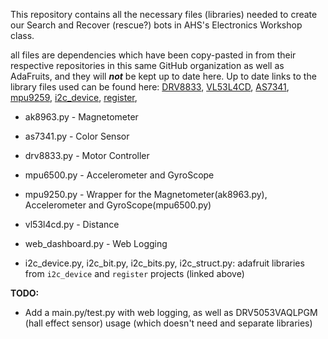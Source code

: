 This repository contains all the necessary files (libraries) needed to create
our Search and Recover (rescue?) bots in AHS's Electronics Workshop class.


all files are dependencies which have been copy-pasted in from their respective repositories in this same GitHub organization as well as AdaFruits, and they will ***not*** be kept up to date here.
Up to date links to the library files used can be found here: [DRV8833](https://github.com/AHSPC/DRV8833_micropython), [VL53L4CD](https://github.com/AHSPC/VL53L4CD_micropython), [AS7341](https://github.com/AHSPC/AS7341_micropython), [mpu9259](https://github.com/AHSPC/mpu9250), [i2c_device](https://github.com/AHSPC/adafruit_i2c_device_micropython), [register](https://github.com/adafruit/Adafruit_CircuitPython_Register/tree/main/adafruit_register), 

- ak8963.py - Magnetometer
- as7341.py - Color Sensor
- drv8833.py - Motor Controller
- mpu6500.py - Accelerometer and GyroScope
- mpu9250.py - Wrapper for the Magnetometer(ak8963.py), Accelerometer and GyroScope(mpu6500.py)
- vl53l4cd.py - Distance
- web_dashboard.py - Web Logging

- i2c_device.py, i2c_bit.py, i2c_bits.py, i2c_struct.py: adafruit libraries from `i2c_device` and `register` projects (linked above)

**TODO:**
- Add a main.py/test.py with web logging, as well as DRV5053VAQLPGM (hall effect sensor) usage (which doesn't need and separate libraries)
